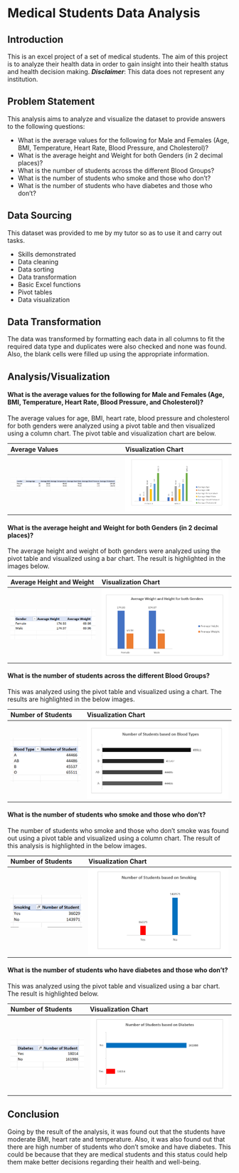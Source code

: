 # Medical Students Data Analysis

## Introduction 

This is an excel project of a set of medical students. The aim of this project is to analyze their health data in order to gain insight into their health status and health decision making. **_Disclaimer_**: This data does not represent any institution. 

## Problem Statement 

This analysis aims to analyze and visualize the dataset to provide answers to the following questions: 
- What is the average values for the following for Male and Females (Age, BMI, Temperature, Heart Rate, Blood Pressure, and Cholesterol)?
- What is the average height and Weight for both Genders (in 2 decimal places)?
- What is the number of students across the different Blood Groups?
- What is the number of students who smoke and those who don’t?
- What is the number of students who have diabetes and those who don’t?

## Data Sourcing 

This dataset was provided to me by my tutor so as to use it and carry out tasks. 

- Skills demonstrated
- Data cleaning
- Data sorting
- Data transformation
- Basic Excel functions
- Pivot tables
- Data visualization

## Data Transformation 

The data was transformed by formatting each data in all columns to fit the required data type and duplicates were also checked and none was found. Also, the blank cells were filled up using the appropriate information. 

## Analysis/Visualization

#### What is the average values for the following for Male and Females (Age, BMI, Temperature, Heart Rate, Blood Pressure, and Cholesterol)?

The average values for age, BMI, heart rate, blood pressure and cholesterol for both genders were analyzed using a pivot table and then visualized using a column chart. The pivot table and visualization chart are below. 

Average Values                 |   Visualization  Chart
:---------------------------  | :----------------------
![](pivot_average_values2.png) | ![](visual_average_values2.png)


#### What is the average height and Weight for both Genders (in 2 decimal places)?

The average height and weight of both genders were analyzed using the pivot table and visualized using a bar chart. The result is highlighted in the images below. 

Average Height and Weight      |   Visualization Chart
:----------------------------- | :---------------------
![](pivot_average_height.png)  | ![](visual_average_height.png)

#### What is the number of students across the different Blood Groups?

This was analyzed using the pivot table and visualized using a chart. The results are highlighted in the below images. 

Number of Students                         |  Visualization Chart
:----------------------------------------  | :--------------------------------
![](pivot_bloodtype.png)                   | ![](visual_bloodtype.png)

#### What is the number of students who smoke and those who don’t?

The number of students who smoke and those who don’t smoke was found out using a pivot table and visualized using a column chart. The result of this analysis is highlighted in the below images.

Number of Students                |  Visualization Chart 
:-------------------------------  | :---------------------------
![](pivot_smoking.png)            | ![](visual_smoking2.png)

#### What is the number of students who have diabetes and those who don’t?

This was analyzed using the pivot table and visualized using a bar chart. The result is highlighted below. 

Number of Students            | Visualization Chart 
:---------------------------- | :------------------------
![](pivot_diabetes.png)       | ![](visual_diabetes2.png) 


## Conclusion 

Going by the result of the analysis, it was found out that the students have moderate BMI, heart rate and temperature. Also, it was also found out that there are high number of students who don’t smoke and have diabetes. This could be because that they are medical students and this status could help them make better decisions regarding their health and well-being. 
